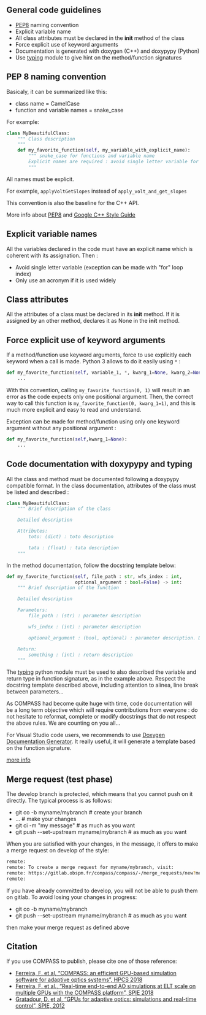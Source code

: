## General code guidelines
- [PEP8](https://www.python.org/dev/peps/pep-0008/) naming convention
- Explicit variable name
- All class attributes must be declared in the __init__ method of the class
- Force explicit use of keyword arguments
- Documentation is generated with doxygen (C++) and doxypypy (Python)
- Use [typing](https://docs.python.org/3/library/typing.html) module to give hint on the method/function signatures

## PEP 8 naming convention

Basicaly, it can be summarized like this:

  - class name = CamelCase
  - function and variable names = snake_case

For example:

```python
class MyBeautifulClass:
    """ Class description
    """
    def my_favorite_function(self, my_variable_with_explicit_name):
        """ snake_case for functions and variable name
        Explicit names are required : avoid single letter variable for example
        """
```

All names must be explicit.

For example, ```applyVoltGetSlopes``` instead of ```apply_volt_and_get_slopes```

This convention is also the baseline for the C++ API.

More info about [PEP8](https://www.python.org/dev/peps/pep-0008/) and [Google C++ Style Guide](https://google.github.io/styleguide/cppguide.html)

## Explicit variable names
All the variables declared in the code must have an explicit name which is coherent with its assignation.
Then :
- Avoid single letter variable (exception can be made with "for" loop index)
- Only use an acronym if it is used widely

## Class attributes
All the attributes of a class must be declared in its __init__ method. 
If it is assigned by an other method, declares it as None in the __init__ method.

## Force explicit use of keyword arguments
If a method/function use keyword arguments, force to use explicitly each keyword when a call is made. Python 3 allows to do it easily using ```*``` : 
```python
def my_favorite_function(self, variable_1, *, kwarg_1=None, kwarg_2=None):
    ...
```
With this convention, calling ```my_favorite_function(0, 1)``` will result in an error as the code expects only one positional argument.
Then, the correct way to call this function is ```my_favorite_function(0, kwarg_1=1)```, and this is much more explicit and easy to read and understand.

Exception can be made for method/function using only one keyword argument without any positional argument : 
```python
def my_favorite_function(self,kwarg_1=None):
    ...
```


## Code documentation with doxypypy and typing

All the class and method must be documented following a doxypypy compatible format.
In the class documentation, attributes of the class must be listed and described : 

```python
class MyBeautifulClass:
    """ Brief description of the class

    Detailed description

    Attributes:
        toto: (dict) : toto description

        tata : (float) : tata description
    """

```

In the method documentation, follow the docstring template below:

```python
def my_favorite_function(self, file_path : str, wfs_index : int, 
                         optional_argument : bool=False) -> int:
    """ Brief description of the function

    Detailed description

    Parameters:
        file_path : (str) : parameter description

        wfs_index : (int) : parameter description

        optional_argument : (bool, optional) : parameter description. Default value is False

    Return:
        something : (int) : return description
    """
```

The [typing](https://docs.python.org/3/library/typing.html) python module must be used to also described the variable and return type in function signature, as in the example above.
Respect the docstring template described above, including attention to alinea, line break between parameters...

As COMPASS had become quite huge with time, code documentation will be a long term objective which will require contributions from everyone : do not hesitate to reformat, complete or modify docstrings that do not respect the above rules. We are counting on you all...

For Visual Studio code users, we recommends to use [Doxygen Documentation Generator](https://marketplace.visualstudio.com/items?itemName=cschlosser.doxdocgen). It really useful, it will generate a template based on the function signature. 

[more info](http://www.doxygen.nl/manual/docblocks.html)

## Merge request (test phase)

The develop branch is protected, which means that you cannot push on it directly. The typical process is as follows:

* git co -b myname/mybranch # create your branch
* ... # make your changes
* git ci -m "my message" # as much as you want
* git push --set-upstream myname/mybranch # as much as you want

When you are satisfied with your changes, in the message, it offers to make a merge request on develop of the style:

```bash
remote:
remote: To create a merge request for myname/mybranch, visit:
remote: https://gitlab.obspm.fr/compass/compass/-/merge_requests/new?merge_request%5Bsource_branch%5D=nono%2Ftest
remote:
```

If you have already committed to develop, you will not be able to push them on gitlab.
To avoid losing your changes in progress:

* git co -b myname/mybranch
* git push --set-upstream myname/mybranch # as much as you want

then make your merge request as defined above

## Citation
If you use COMPASS to publish, please cite one of those reference:
- [Ferreira, F. et al, “COMPASS: an efficient GPU-based simulation software for adaptive optics systems”, HPCS 2018](https://doi.org/10.1109/HPCS.2018.00043)
- [Ferreira, F. et al., “Real-time end-to-end AO simulations at ELT scale on multiple GPUs with the COMPASS platform”, SPIE 2018](https://doi.org/10.1117/12.2312593)
- [Gratadour, D. et al, “GPUs for adaptive optics: simulations and real-time control”, SPIE, 2012](https://doi.org/10.1117/12.925723)
